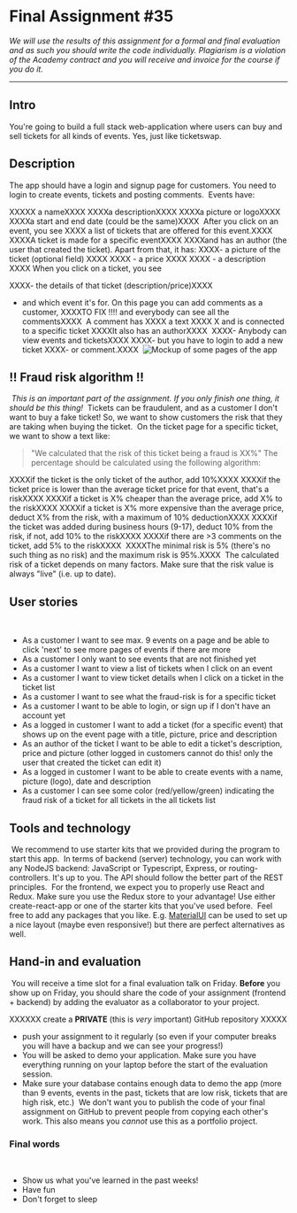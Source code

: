 # Final Assignment #35

_We will use the results of this assignment for a formal and final evaluation and as such you should write the code individually. Plagiarism is a violation of the Academy contract and you will receive and invoice for the course if you do it._
​

---

## Intro

You're going to build a full stack web-application where users can buy and sell tickets for all kinds of events. Yes, just like ticketswap.
​

## Description

The app should have a login and signup page for customers. You need to login to create events, tickets and posting comments.
​
Events have:

XXXXX a nameXXXX
XXXXa descriptionXXXX
XXXXa picture or logoXXXX
XXXXa start and end date (could be the same)XXXX
​
After you click on an event, you see
XXXX a list of tickets that are offered for this event.XXXX
​
XXXXA ticket is made for a specific eventXXXX
XXXXand has an author (the user that created the ticket).
Apart from that, it has:
XXXX- a picture of the ticket (optional field) XXXX
XXXX - a price XXXX
XXXX - a description XXXX
When you click on a ticket, you see

XXXX- the details of that ticket (description/price)XXXX

- and which event it's for. On this page you can add comments as a customer,
  XXXXTO FIX !!!! and everybody can see all the commentsXXXX
  ​
  A comment has
  XXXX a text XXXX
  X and is connected to a specific ticket
  XXXXIt also has an authorXXXX
  ​
  XXXX- Anybody can view events and ticketsXXXX
  XXXX- but you have to login to add a new ticket
  XXXX- or comment.XXXX
  ​
  ![Mockup of some pages of the app](https://cd.sseu.re/final-assignment-mockup.png)
  ​

## !! Fraud risk algorithm !!

​
_This is an important part of the assignment. If you only finish one thing, it should be this thing!_
​
Tickets can be fraudulent, and as a customer I don't want to buy a fake ticket! So, we want to show customers the risk that they are taking when buying the ticket.
​
On the ticket page for a specific ticket, we want to show a text like:
​

> "We calculated that the risk of this ticket being a fraud is XX%"
> ​
> The percentage should be calculated using the following algorithm:
> ​

XXXXif the ticket is the only ticket of the author, add 10%XXXX
XXXXif the ticket price is lower than the average ticket price for that event, that's a riskXXXX
XXXXif a ticket is X% cheaper than the average price, add X% to the riskXXXX
XXXXif a ticket is X% more expensive than the average price, deduct X% from the risk, with a maximum of 10% deductionXXXX
XXXXif the ticket was added during business hours (9-17), deduct 10% from the risk, if not, add 10% to the riskXXXX
XXXXif there are >3 comments on the ticket, add 5% to the riskXXXX
​
XXXXThe minimal risk is 5% (there's no such thing as no risk) and the maximum risk is 95%.XXXX
​
The calculated risk of a ticket depends on many factors. Make sure that the risk value is always "live" (i.e. up to date).
​

## User stories

​

- As a customer I want to see max. 9 events on a page and be able to click 'next' to see more pages of events if there are more
- As a customer I only want to see events that are not finished yet
- As a customer I want to view a list of tickets when I click on an event
- As a customer I want to view ticket details when I click on a ticket in the ticket list
- As a customer I want to see what the fraud-risk is for a specific ticket
- As a customer I want to be able to login, or sign up if I don't have an account yet
- As a logged in customer I want to add a ticket (for a specific event) that shows up on the event page with a title, picture, price and description
- As an author of the ticket I want to be able to edit a ticket's description, price and picture (other logged in customers cannot do this! only the user that created the ticket can edit it)
- As a logged in customer I want to be able to create events with a name, picture (logo), date and description
- As a customer I can see some color (red/yellow/green) indicating the fraud risk of a ticket for all tickets in the all tickets list
  ​

## Tools and technology

​
We recommend to use starter kits that we provided during the program to start this app.
​
In terms of backend (server) technology, you can work with any NodeJS backend: JavaScript or Typescript, Express, or routing-controllers. It's up to you. The API should follow the better part of the REST principles.
​
For the frontend, we expect you to properly use React and Redux. Make sure you use the Redux store to your advantage! Use either create-react-app or one of the starter kits that you've used before.
​
Feel free to add any packages that you like. E.g. [MaterialUI](https://material-ui.com) can be used to set up a nice layout (maybe even responsive!) but there are perfect alternatives as well.
​

## Hand-in and evaluation

​
You will receive a time slot for a final evaluation talk on Friday. **Before** you show up on Friday, you should share the code of your assignment (frontend + backend) by adding the evaluator as a collaborator to your project.
​

XXXXXX create a **PRIVATE** (this is _very_ important) GitHub repository XXXXX

- push your assignment to it regularly (so even if your computer breaks you will have a backup and we can see your progress!)
- You will be asked to demo your application. Make sure you have everything running on your laptop before the start of the evaluation session.
- Make sure your database contains enough data to demo the app (more than 9 events, events in the past, tickets that are low risk, tickets that are high risk, etc.)
  ​
  We don't want you to publish the code of your final assignment on GitHub to prevent people from copying each other's work. This also means you _cannot_ use this as a portfolio project.
  ​

### Final words

​

- Show us what you've learned in the past weeks!
- Have fun
- Don't forget to sleep

